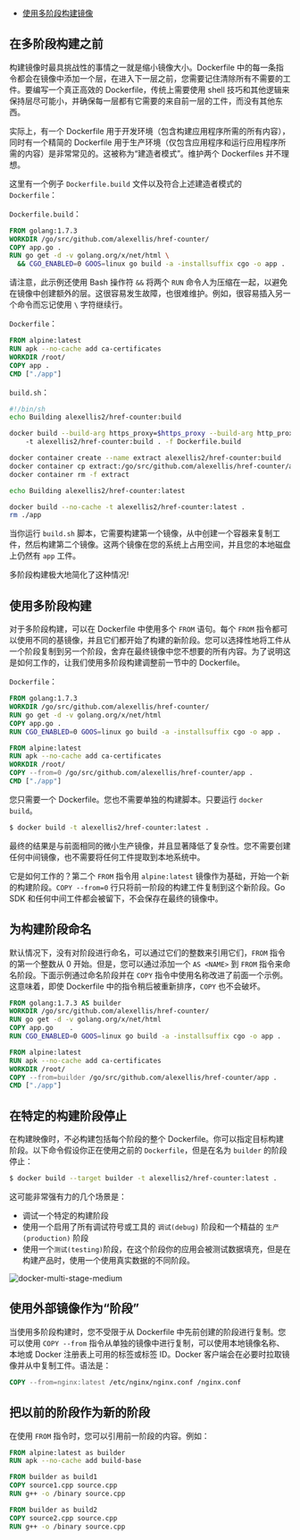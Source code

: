 - [使用多阶段构建镜像](https://www.cnblogs.com/ittranslator/p/13235891.html)



## 在多阶段构建之前

构建镜像时最具挑战性的事情之一就是缩小镜像大小。Dockerfile 中的每一条指令都会在镜像中添加一个层，在进入下一层之前，您需要记住清除所有不需要的工件。要编写一个真正高效的 Dockerfile，传统上需要使用 shell 技巧和其他逻辑来保持层尽可能小，并确保每一层都有它需要的来自前一层的工件，而没有其他东西。

实际上，有一个 Dockerfile 用于开发环境（包含构建应用程序所需的所有内容），同时有一个精简的 Dockerfile 用于生产环境（仅包含应用程序和运行应用程序所需的内容）是非常常见的。这被称为“建造者模式”。维护两个 Dockerfiles 并不理想。

这里有一个例子 `Dockerfile.build` 文件以及符合上述建造者模式的 `Dockerfile`：

`Dockerfile.build`：

```dockerfile
FROM golang:1.7.3
WORKDIR /go/src/github.com/alexellis/href-counter/
COPY app.go .
RUN go get -d -v golang.org/x/net/html \
  && CGO_ENABLED=0 GOOS=linux go build -a -installsuffix cgo -o app .
```

请注意，此示例还使用 Bash 操作符 `&&` 将两个 `RUN` 命令人为压缩在一起，以避免在镜像中创建额外的层。这很容易发生故障，也很难维护。例如，很容易插入另一个命令而忘记使用 `\` 字符继续行。

`Dockerfile`：

```dockerfile
FROM alpine:latest  
RUN apk --no-cache add ca-certificates
WORKDIR /root/
COPY app .
CMD ["./app"]  
```

`build.sh`：

```BASH
#!/bin/sh
echo Building alexellis2/href-counter:build

docker build --build-arg https_proxy=$https_proxy --build-arg http_proxy=$http_proxy \  
    -t alexellis2/href-counter:build . -f Dockerfile.build

docker container create --name extract alexellis2/href-counter:build  
docker container cp extract:/go/src/github.com/alexellis/href-counter/app ./app  
docker container rm -f extract

echo Building alexellis2/href-counter:latest

docker build --no-cache -t alexellis2/href-counter:latest .
rm ./app
```

当你运行 `build.sh` 脚本，它需要构建第一个镜像，从中创建一个容器来复制工件，然后构建第二个镜像。这两个镜像在您的系统上占用空间，并且您的本地磁盘上仍然有 `app` 工件。

多阶段构建极大地简化了这种情况!

## 使用多阶段构建

对于多阶段构建，可以在 Dockerfile 中使用多个 `FROM` 语句。每个 `FROM` 指令都可以使用不同的基镜像，并且它们都开始了构建的新阶段。您可以选择性地将工件从一个阶段复制到另一个阶段，舍弃在最终镜像中您不想要的所有内容。为了说明这是如何工作的，让我们使用多阶段构建调整前一节中的 Dockerfile。

`Dockerfile`：

```dockerfile
FROM golang:1.7.3
WORKDIR /go/src/github.com/alexellis/href-counter/
RUN go get -d -v golang.org/x/net/html  
COPY app.go .
RUN CGO_ENABLED=0 GOOS=linux go build -a -installsuffix cgo -o app .

FROM alpine:latest  
RUN apk --no-cache add ca-certificates
WORKDIR /root/
COPY --from=0 /go/src/github.com/alexellis/href-counter/app .
CMD ["./app"]  
```

您只需要一个 Dockerfile。您也不需要单独的构建脚本。只要运行 `docker build`。

```BASH
$ docker build -t alexellis2/href-counter:latest .
```

最终的结果是与前面相同的微小生产镜像，并且显著降低了复杂性。您不需要创建任何中间镜像，也不需要将任何工件提取到本地系统中。

它是如何工作的？第二个 `FROM` 指令用 `alpine:latest` 镜像作为基础，开始一个新的构建阶段。`COPY --from=0` 行只将前一阶段的构建工件复制到这个新阶段。Go SDK 和任何中间工件都会被留下，不会保存在最终的镜像中。

## 为构建阶段命名

默认情况下，没有对阶段进行命名，可以通过它们的整数来引用它们，`FROM` 指令的第一个整数从 0 开始。但是，您可以通过添加一个 `AS <NAME>` 到 `FROM` 指令来命名阶段。下面示例通过命名阶段并在 `COPY` 指令中使用名称改进了前面一个示例。这意味着，即使 Dockerfile 中的指令稍后被重新排序，`COPY` 也不会破坏。

```dockerfile
FROM golang:1.7.3 AS builder
WORKDIR /go/src/github.com/alexellis/href-counter/
RUN go get -d -v golang.org/x/net/html  
COPY app.go    .
RUN CGO_ENABLED=0 GOOS=linux go build -a -installsuffix cgo -o app .

FROM alpine:latest  
RUN apk --no-cache add ca-certificates
WORKDIR /root/
COPY --from=builder /go/src/github.com/alexellis/href-counter/app .
CMD ["./app"]  
```

## 在特定的构建阶段停止

在构建映像时，不必构建包括每个阶段的整个 Dockerfile。你可以指定目标构建阶段。以下命令假设你正在使用之前的 `Dockerfile`，但是在名为 `builder` 的阶段停止：

```BASH
$ docker build --target builder -t alexellis2/href-counter:latest .
```

这可能非常强有力的几个场景是：

- 调试一个特定的构建阶段
- 使用一个启用了所有调试符号或工具的 `调试(debug)` 阶段和一个精益的 `生产(production)` 阶段
- 使用一个`测试(testing)`阶段，在这个阶段你的应用会被测试数据填充，但是在构建产品时，使用一个使用真实数据的不同阶段。

![docker-multi-stage-medium](https://img2020.cnblogs.com/blog/2074831/202007/2074831-20200704174337719-499105365.png#center)

## 使用外部镜像作为“阶段”

当使用多阶段构建时，您不受限于从 Dockerfile 中先前创建的阶段进行复制。您可以使用 `COPY --from` 指令从单独的镜像中进行复制，可以使用本地镜像名称、本地或 Docker 注册表上可用的标签或标签 ID。Docker 客户端会在必要时拉取镜像并从中复制工件。语法是：

```dockerfile
COPY --from=nginx:latest /etc/nginx/nginx.conf /nginx.conf
```

## 把以前的阶段作为新的阶段

在使用 `FROM` 指令时，您可以引用前一阶段的内容。例如：

```dockerfile
FROM alpine:latest as builder
RUN apk --no-cache add build-base

FROM builder as build1
COPY source1.cpp source.cpp
RUN g++ -o /binary source.cpp

FROM builder as build2
COPY source2.cpp source.cpp
RUN g++ -o /binary source.cpp
```